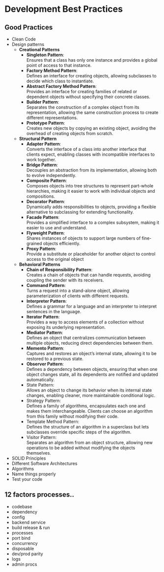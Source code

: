 # Development Best Practices

## Good Practices
- Clean Code
- Design patterns
  - **Creational Patterns**
    - **Singleton Pattern**:  
    Ensures that a class has only one instance and provides a global point of access to that instance.
    - **Factory Method Pattern**:  
    Defines an interface for creating objects, allowing subclasses to decide which class to instantiate.
    - **Abstract Factory Method Pattern**:  
    Provides an interface for creating families of related or dependent objects without specifying their concrete classes.
    - **Builder Pattern**:  
    Separates the construction of a complex object from its representation, allowing the same construction process to create different representations.
    - **Prototype Pattern**:  
    Creates new objects by copying an existing object, avoiding the overhead of creating objects from scratch.
  - **Structural Pattern**
    - **Adapter Pattern**:  
    Converts the interface of a class into another interface that clients expect, enabling classes with incompatible interfaces to work together.
    - **Bridge Pattern**:  
    Decouples an abstraction from its implementation, allowing both to evolve independently.
    - **Composite Pattern**:  
    Composes objects into tree structures to represent part-whole hierarchies, making it easier to work with individual objects and compositions.
    - **Decorator Pattern**:  
    Dynamically adds responsibilities to objects, providing a flexible alternative to subclassing for extending functionality.
    - **Facade Pattern**:  
    Provides a simplified interface to a complex subsystem, making it easier to use and understand.
    - **Flyweight Pattern**:  
    Shares instances of objects to support large numbers of fine-grained objects efficiently.
    - **Proxy Pattern**:  
    Provide a substitute or placeholder for another object to control access to the original object
  - **Behavioral Patterns**
    - **Chain of Responsibility Pattern**:  
    Creates a chain of objects that can handle requests, avoiding coupling the sender with its receivers.
    - **Command Pattern**:  
    Turns a request into a stand-alone object, allowing parameterization of clients with different requests.
    - **Interpreter Pattern**:  
    Defines a grammar for a language and an interpreter to interpret sentences in the language.
    - **Iterator Pattern**:  
    Provides a way to access elements of a collection without exposing its underlying representation.
    - **Mediator Pattern**:  
    Defines an object that centralizes communication between multiple objects, reducing direct dependencies between them.
    - **Memento Pattern**:  
    Captures and restores an object’s internal state, allowing it to be restored to a previous state.
    - **Observer Pattern**:  
    Defines a dependency between objects, ensuring that when one object changes state, all its dependents are notified and updated automatically.
    - State Pattern:  
    Allows an object to change its behavior when its internal state changes, enabling cleaner, more maintainable conditional logic.
    - Strategy Pattern:  
    Defines a family of algorithms, encapsulates each one and makes them interchangeable. Clients can choose an algorithm from this family without modifying their code.
    - Template Method Pattern:  
    Defines the structure of an algorithm in a superclass but lets subclasses override specific steps of the algorithm.
    - Visitor Pattern:  
    Separates an algorithm from an object structure, allowing new operations to be added without modifying the objects themselves.
- SOLID Principles
- Different Software Architectures
- Algorithms
- Name things properly
- Test your code


## 12 factors processes..
- codebase
- dependency
- config
- backend service
- build release & run
- processes
- port bind
- concurrency
- disposable
- dev/prod parity
- logs
- admin procs